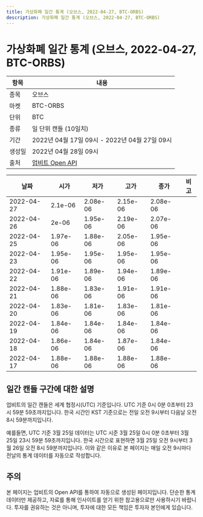 ```yaml
---
title: 가상화폐 일간 통계 (오브스, 2022-04-27, BTC-ORBS)
description: 가상화폐 일간 통계 (오브스, 2022-04-27, BTC-ORBS)
---
```



가상화폐 일간 통계 (오브스, 2022-04-27, BTC-ORBS)
===

|항목|내용|
|--|--|
|종목|오브스|
|마켓|BTC-ORBS|
|단위|BTC|
|종류|일 단위 캔들 (10일치)|
|기간|2022년 04월 17일 09시 - 2022년 04월 27일 09시|
|생성일|2022년 04월 28일 09시|
|출처|[업비트 Open API](https://docs.upbit.com)|


|날짜|시가|저가|고가|종가|비고|
|--|--|--|--|--|--|
|2022-04-27|2.1e-06|2.08e-06|2.15e-06|2.08e-06|    |
|2022-04-26|2e-06|1.95e-06|2.19e-06|2.07e-06|    |
|2022-04-25|1.97e-06|1.88e-06|2.05e-06|1.95e-06|    |
|2022-04-23|1.95e-06|1.95e-06|1.95e-06|1.95e-06|    |
|2022-04-22|1.91e-06|1.89e-06|1.94e-06|1.89e-06|    |
|2022-04-21|1.88e-06|1.83e-06|1.91e-06|1.91e-06|    |
|2022-04-20|1.83e-06|1.81e-06|1.83e-06|1.81e-06|    |
|2022-04-19|1.84e-06|1.84e-06|1.84e-06|1.84e-06|    |
|2022-04-18|1.86e-06|1.84e-06|1.87e-06|1.84e-06|    |
|2022-04-17|1.88e-06|1.88e-06|1.88e-06|1.88e-06|    |


일간 캔들 구간에 대한 설명
---


업비트의 일간 캔들은 세계 협정시(UTC) 기준입니다. 
UTC 기준 0시 0분 0초부터 23시 59분 59초까지입니다. 
한국 시간인 KST 기준으로는 전일 오전 9시부터 다음날 오전 8시 59분까지입니다. 


예를들면, UTC 기준 3월 25일 데이터는 UTC 시준 3월 25일 0시 0분 0초부터 3월 25일 23시 59분 59초까지입니다. 
한국 시간으로 표현하면 3월 25일 오전 9시부터 3월 26일 오전 8시 59분까지입니다. 
이와 같은 이유로 본 페이지는 매일 오전 9시마다 전날의 통계 데이터를 자동으로 작성합니다. 


주의
---


본 페이지는 업비트의 Open API를 통하여 자동으로 생성된 페이지입니다. 
단순한 통계 데이터만 제공하고, 자료를 통해 인사이트를 얻기 위한 참고용으로만 사용하시기 바랍니다. 
투자를 권유하는 것은 아니며, 투자에 대한 모든 책임은 투자자 본인에게 있습니다. 
